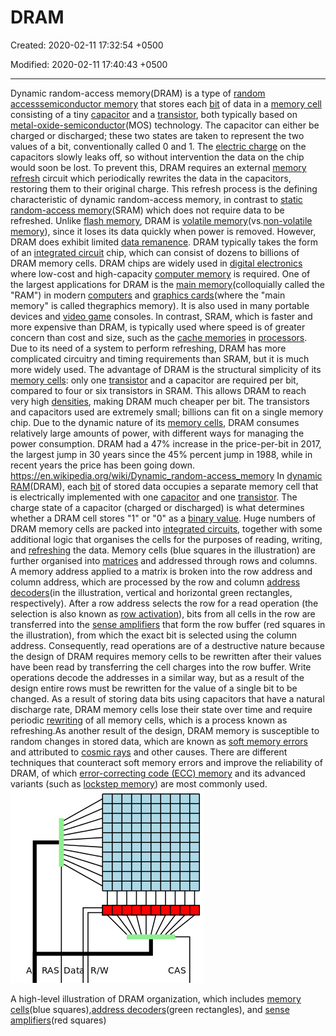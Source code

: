 # DRAM

Created: 2020-02-11 17:32:54 +0500

Modified: 2020-02-11 17:40:43 +0500

---

Dynamic random-access memory(DRAM) is a type of [random access](https://en.wikipedia.org/wiki/Random-access_memory)[semiconductor memory](https://en.wikipedia.org/wiki/Semiconductor_memory) that stores each [bit](https://en.wikipedia.org/wiki/Bit) of data in a [memory cell](https://en.wikipedia.org/wiki/Memory_cell_(computing)) consisting of a tiny [capacitor](https://en.wikipedia.org/wiki/Capacitor) and a [transistor](https://en.wikipedia.org/wiki/Transistor), both typically based on [metal-oxide-semiconductor](https://en.wikipedia.org/wiki/Metal-oxide-semiconductor)(MOS) technology. The capacitor can either be charged or discharged; these two states are taken to represent the two values of a bit, conventionally called 0 and 1. The [electric charge](https://en.wikipedia.org/wiki/Electric_charge) on the capacitors slowly leaks off, so without intervention the data on the chip would soon be lost. To prevent this, DRAM requires an external [memory refresh](https://en.wikipedia.org/wiki/Memory_refresh) circuit which periodically rewrites the data in the capacitors, restoring them to their original charge. This refresh process is the defining characteristic of dynamic random-access memory, in contrast to [static random-access memory](https://en.wikipedia.org/wiki/Static_random-access_memory)(SRAM) which does not require data to be refreshed. Unlike [flash memory](https://en.wikipedia.org/wiki/Flash_memory), DRAM is [volatile memory](https://en.wikipedia.org/wiki/Volatile_memory)(vs.[non-volatile memory](https://en.wikipedia.org/wiki/Non-volatile_memory)), since it loses its data quickly when power is removed. However, DRAM does exhibit limited [data remanence](https://en.wikipedia.org/wiki/Data_remanence).
DRAM typically takes the form of an [integrated circuit](https://en.wikipedia.org/wiki/Integrated_circuit) chip, which can consist of dozens to billions of DRAM memory cells. DRAM chips are widely used in [digital electronics](https://en.wikipedia.org/wiki/Digital_electronics) where low-cost and high-capacity [computer memory](https://en.wikipedia.org/wiki/Computer_memory) is required. One of the largest applications for DRAM is the [main memory](https://en.wikipedia.org/wiki/Main_memory)(colloquially called the "RAM") in modern [computers](https://en.wikipedia.org/wiki/Computer) and [graphics cards](https://en.wikipedia.org/wiki/Graphics_card)(where the "main memory" is called thegraphics memory). It is also used in many portable devices and [video game](https://en.wikipedia.org/wiki/Video_game) consoles. In contrast, SRAM, which is faster and more expensive than DRAM, is typically used where speed is of greater concern than cost and size, such as the [cache memories](https://en.wikipedia.org/wiki/CPU_cache) in [processors](https://en.wikipedia.org/wiki/Central_processing_unit).
Due to its need of a system to perform refreshing, DRAM has more complicated circuitry and timing requirements than SRAM, but it is much more widely used. The advantage of DRAM is the structural simplicity of its [memory cells](https://en.wikipedia.org/wiki/Memory_cell_(computing)): only one [transistor](https://en.wikipedia.org/wiki/Transistor) and a capacitor are required per bit, compared to four or six transistors in SRAM. This allows DRAM to reach very high [densities](https://en.wikipedia.org/wiki/Computer_storage_density), making DRAM much cheaper per bit. The transistors and capacitors used are extremely small; billions can fit on a single memory chip. Due to the dynamic nature of its [memory cells](https://en.wikipedia.org/wiki/Memory_cell_(computing)), DRAM consumes relatively large amounts of power, with different ways for managing the power consumption.
DRAM had a 47% increase in the price-per-bit in 2017, the largest jump in 30 years since the 45% percent jump in 1988, while in recent years the price has been going down.
<https://en.wikipedia.org/wiki/Dynamic_random-access_memory>
In [dynamic RAM](https://en.wikipedia.org/wiki/Dynamic_RAM)(DRAM), each [bit](https://en.wikipedia.org/wiki/Bit) of stored data occupies a separate memory cell that is electrically implemented with one [capacitor](https://en.wikipedia.org/wiki/Capacitor) and one [transistor](https://en.wikipedia.org/wiki/Transistor). The charge state of a capacitor (charged or discharged) is what determines whether a DRAM cell stores "1" or "0" as a [binary value](https://en.wikipedia.org/wiki/Binary_value). Huge numbers of DRAM memory cells are packed into [integrated circuits](https://en.wikipedia.org/wiki/Integrated_circuit), together with some additional logic that organises the cells for the purposes of reading, writing, and [refreshing](https://en.wikipedia.org/wiki/Memory_refresh) the data.
Memory cells (blue squares in the illustration) are further organised into [matrices](https://en.wikipedia.org/wiki/Matrix_(mathematics)) and addressed through rows and columns. A memory address applied to a matrix is broken into the row address and column address, which are processed by the row and column [address decoders](https://en.wikipedia.org/wiki/Address_decoder)(in the illustration, vertical and horizontal green rectangles, respectively). After a row address selects the row for a read operation (the selection is also known as [row activation](https://en.wikipedia.org/wiki/Row_activation)), bits from all cells in the row are transferred into the [sense amplifiers](https://en.wikipedia.org/wiki/Sense_amplifier) that form the row buffer (red squares in the illustration), from which the exact bit is selected using the column address. Consequently, read operations are of a destructive nature because the design of DRAM requires memory cells to be rewritten after their values have been read by transferring the cell charges into the row buffer. Write operations decode the addresses in a similar way, but as a result of the design entire rows must be rewritten for the value of a single bit to be changed.
As a result of storing data bits using capacitors that have a natural discharge rate, DRAM memory cells lose their state over time and require periodic [rewriting](https://en.wikipedia.org/wiki/Memory_refresh) of all memory cells, which is a process known as refreshing.As another result of the design, DRAM memory is susceptible to random changes in stored data, which are known as [soft memory errors](https://en.wikipedia.org/wiki/Soft_error) and attributed to [cosmic rays](https://en.wikipedia.org/wiki/Cosmic_ray#Effect_on_electronics) and other causes. There are different techniques that counteract soft memory errors and improve the reliability of DRAM, of which [error-correcting code (ECC) memory](https://en.wikipedia.org/wiki/ECC_memory) and its advanced variants (such as [lockstep memory](https://en.wikipedia.org/wiki/Lockstep_memory)) are most commonly used.
![A RAS Dat CAS ](media/DRAM-image1.png)

A high-level illustration of DRAM organization, which includes [memory cells](https://en.wikipedia.org/wiki/Memory_cell_(computing))(blue squares),[address decoders](https://en.wikipedia.org/wiki/Address_decoder)(green rectangles), and [sense amplifiers](https://en.wikipedia.org/wiki/Sense_amplifier)(red squares)
